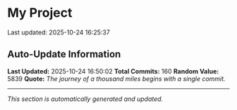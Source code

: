 # My Project


Last updated: 2025-10-24 16:25:37
































































































































































## Auto-Update Information

**Last Updated:** 2025-10-24 16:50:02
**Total Commits:** 160
**Random Value:** 5839
**Quote:** _The journey of a thousand miles begins with a single commit._

---
_This section is automatically generated and updated._